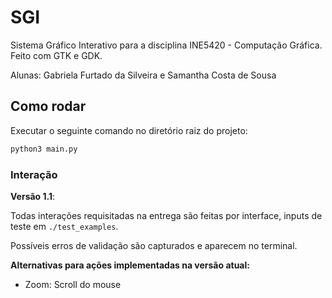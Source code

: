 # SGI

Sistema Gráfico Interativo para a disciplina INE5420 - Computação Gráfica.
Feito com GTK e GDK.

Alunas: Gabriela Furtado da Silveira e Samantha Costa de Sousa

## Como rodar

Executar o seguinte comando no diretório raiz do projeto:

```bash
python3 main.py
```

### Interação

**Versão 1.1**:

Todas interações requisitadas na entrega são feitas por interface, inputs de teste em `./test_examples`.

Possíveis erros de validação são capturados e aparecem no terminal.

**Alternativas para ações implementadas na versão atual:**

- Zoom: Scroll do mouse
